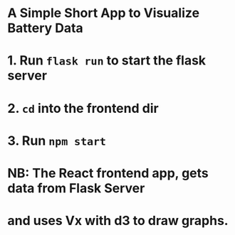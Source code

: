 # A Simple Short App to Visualize Battery Data
# 1. Run `flask run` to start the flask server
# 2. `cd` into the frontend dir
# 3. Run `npm start`
# NB: The React frontend app, gets data from Flask Server
# and uses Vx with d3 to draw graphs. 